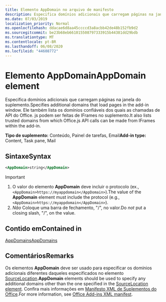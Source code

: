 ```yaml
---
title: Elemento AppDomain no arquivo de manifesto
description: Especifica domínios adicionais que carregam páginas na janela do suplemento.
ms.date: 07/03/2019
localization_priority: Normal
ms.openlocfilehash: ddacae6d8aa45ccccd3a8acbb42de48b152fb9d2
ms.sourcegitcommit: be23b68eb661015508797333915b44381dd29bdb
ms.translationtype: MT
ms.contentlocale: pt-BR
ms.lasthandoff: 06/08/2020
ms.locfileid: "44608772"
---
```

# <a name="appdomain-element"></a><span data-ttu-id="4e071-103">Elemento AppDomain</span><span class="sxs-lookup"><span data-stu-id="4e071-103">AppDomain element</span></span>

<span data-ttu-id="4e071-104">Especifica domínios adicionais que carregam páginas na janela do suplemento.</span><span class="sxs-lookup"><span data-stu-id="4e071-104">Specifies additional domains that load pages in the add-in window.</span></span> <span data-ttu-id="4e071-105">Ele também lista os domínios confiáveis dos quais as chamadas de API do Office. js podem ser feitas de IFrames no suplemento.</span><span class="sxs-lookup"><span data-stu-id="4e071-105">It also lists trusted domains from which Office.js API calls can be made from IFrames within the add-in.</span></span>

<span data-ttu-id="4e071-106">**Tipo de suplemento:** Conteúdo, Painel de tarefas, Email</span><span class="sxs-lookup"><span data-stu-id="4e071-106">**Add-in type:** Content, Task pane, Mail</span></span>

## <a name="syntax"></a><span data-ttu-id="4e071-107">Sintaxe</span><span class="sxs-lookup"><span data-stu-id="4e071-107">Syntax</span></span>

```XML
<AppDomain>string</AppDomain>
```

> [!IMPORTANT]
> 1. <span data-ttu-id="4e071-108">O valor do elemento **AppDomain** deve incluir o protocolo (ex., `<AppDomain>https://myappdomain</AppDomain>`).</span><span class="sxs-lookup"><span data-stu-id="4e071-108">The value of the **AppDomain** element must include the protocol (e.g., `<AppDomain>https://myappdomain</AppDomain>`).</span></span>
> 2. <span data-ttu-id="4e071-109">*Não* Coloque uma barra de fechamento, "/", no valor.</span><span class="sxs-lookup"><span data-stu-id="4e071-109">Do *not* put a closing slash, "/", on the value.</span></span>

## <a name="contained-in"></a><span data-ttu-id="4e071-110">Contido em</span><span class="sxs-lookup"><span data-stu-id="4e071-110">Contained in</span></span>

[<span data-ttu-id="4e071-111">AppDomains</span><span class="sxs-lookup"><span data-stu-id="4e071-111">AppDomains</span></span>](appdomains.md)

## <a name="remarks"></a><span data-ttu-id="4e071-112">Comentários</span><span class="sxs-lookup"><span data-stu-id="4e071-112">Remarks</span></span>

<span data-ttu-id="4e071-113">Os elementos **AppDomain** deve ser usado para especificar os domínios adicionais diferentes daqueles especificados no elemento [SourceLocation](sourcelocation.md).</span><span class="sxs-lookup"><span data-stu-id="4e071-113">**AppDomain** elements should be used to specify any additional domains other than the one specified in the [SourceLocation element](sourcelocation.md).</span></span> <span data-ttu-id="4e071-114">Confira mais informações em [Manifesto XML de Suplementos do Office](../../develop/add-in-manifests.md).</span><span class="sxs-lookup"><span data-stu-id="4e071-114">For more information, see [Office Add-ins XML manifest](../../develop/add-in-manifests.md).</span></span>
